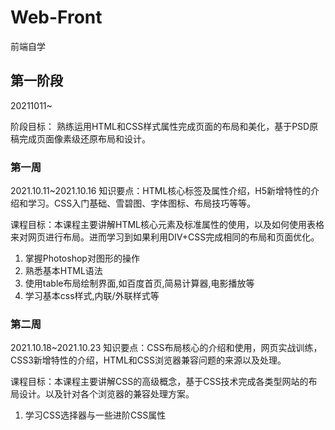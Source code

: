# Web-Front
前端自学

## 第一阶段
20211011~

阶段目标：
熟练运用HTML和CSS样式属性完成页面的布局和美化，基于PSD原稿完成页面像素级还原布局和设计。
### 第一周
2021.10.11~2021.10.16
知识要点：HTML核心标签及属性介绍，H5新增特性的介绍和学习。CSS入门基础、雪碧图、字体图标、布局技巧等等。

课程目标：本课程主要讲解HTML核心元素及标准属性的使用，以及如何使用表格来对网页进行布局。进而学习到如果利用DIV+CSS完成相同的布局和页面优化。

1. 掌握Photoshop对图形的操作
2. 熟悉基本HTML语法
3. 使用table布局绘制界面,如百度首页,简易计算器,电影播放等
4. 学习基本css样式,内联/外联样式等

### 第二周
2021.10.18~2021.10.23
知识要点：CSS布局核心的介绍和使用，网页实战训练，CSS3新增特性的介绍，HTML和CSS浏览器兼容问题的来源以及处理。

课程目标：本课程主要讲解CSS的高级概念，基于CSS技术完成各类型网站的布局设计。以及针对各个浏览器的兼容处理方案。

1. 学习CSS选择器与一些进阶CSS属性






































